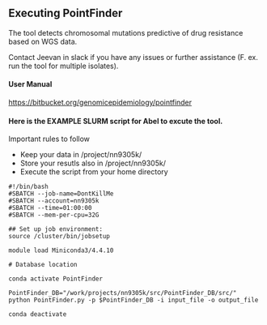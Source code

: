 **Executing PointFinder**
-------------------------
The tool detects chromosomal mutations predictive of drug resistance based on WGS data.

Contact Jeevan in slack if you have any issues or further assistance (F. ex. run the tool for multiple isolates).

#### User Manual 
https://bitbucket.org/genomicepidemiology/pointfinder

#### Here is the EXAMPLE SLURM script for Abel to excute the tool.
Important rules to follow
* Keep your data in /project/nn9305k/
* Store your resutls also in /project/nn9305k/
* Execute the script from your home directory

```
#!/bin/bash
#SBATCH --job-name=DontKillMe
#SBATCH --account=nn9305k
#SBATCH --time=01:00:00
#SBATCH --mem-per-cpu=32G

## Set up job environment:
source /cluster/bin/jobsetup

module load Miniconda3/4.4.10

# Database location

conda activate PointFinder

PointFinder_DB="/work/projects/nn9305k/src/PointFinder_DB/src/"
python PointFinder.py -p $PointFinder_DB -i input_file -o output_file

conda deactivate 
```
